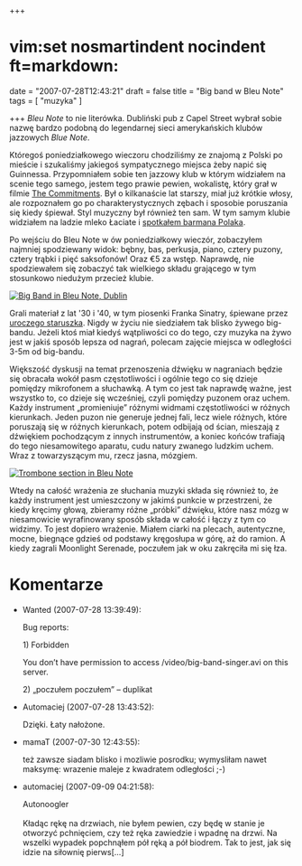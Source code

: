 +++
# vim:set nosmartindent nocindent ft=markdown:
date = "2007-07-28T12:43:21"
draft = false
title = "Big band w Bleu Note"
tags = [ "muzyka" ]

+++
_Bleu Note_ to nie literówka. Dubliński pub z Capel Street wybrał sobie nazwę
bardzo podobną do legendarnej sieci amerykańskich klubów jazzowych _Blue
Note_.

<!--more-->

Któregoś poniedziałkowego wieczoru chodziliśmy ze znajomą z Polski po mieście
i szukaliśmy jakiegoś sympatycznego miejsca żeby napić się Guinnessa.
Przypomniałem sobie ten jazzowy klub w którym widziałem na scenie tego samego,
jestem tego prawie pewien, wokalistę, który grał w filmie [The
Commitments](http://www.imdb.com/title/tt0101605/). Był o kilkanaście lat
starszy, miał już krótkie włosy, ale rozpoznałem go po charakterystycznych
zębach i sposobie poruszania się kiedy śpiewał. Styl muzyczny był również ten
sam. W tym samym klubie widziałem na ladzie mleko Łaciate i [spotkałem barmana
Polaka](/2007/01/24/wszedzie-polacy/).

Po wejściu do Bleu Note w ów poniedziałkowy wieczór, zobaczyłem najmniej
spodziewany widok: bębny, bas, perkusja, piano, cztery puzony, cztery trąbki i
pięć saksofonów! Oraz €5 za wstęp. Naprawdę, nie spodziewałem się zobaczyć tak
wielkiego składu grającego w tym stosunkowo niedużym przecież klubie.

[![Big Band in Bleu Note, Dublin](http://farm2.static.flickr.com/1405/923197268_22d93bf592_m.jpg)](http://www.flickr.com/photos/automaciej/923197268/)

Grali materiał z lat '30 i '40, w tym piosenki Franka Sinatry, śpiewane przez
[uroczego staruszka](http://media.blizinski.pl/video/big-band-singer.avi).
Nigdy w życiu nie siedziałem tak blisko żywego big-bandu. Jeżeli ktoś miał
kiedyś wątpliwości co do tego, czy muzyka na żywo jest w jakiś sposób lepsza
od nagrań, polecam zajęcie miejsca w odległości 3-5m od big-bandu.

Większość dyskusji na temat przenoszenia dźwięku w nagraniach będzie się
obracała wokół pasm częstotliwości i ogólnie tego co się dzieje pomiędzy
mikrofonem a słuchawką. A tym co jest tak naprawdę ważne, jest wszystko to, co
dzieje się wcześniej, czyli pomiędzy puzonem oraz uchem. Każdy instrument
„promieniuje” różnymi widmami częstotliwości w różnych kierunkach. Jeden puzon
nie generuje jednej fali, lecz wiele różnych, które poruszają się w różnych
kierunkach, potem odbijają od ścian, mieszają z dźwiękiem pochodzącym z innych
instrumentów, a koniec końców trafiają do tego niesamowitego aparatu, cudu
natury zwanego ludzkim uchem. Wraz z towarzyszącym mu, rzecz jasna, mózgiem.

[![Trombone section in Bleu Note](http://farm2.static.flickr.com/1161/923253846_e733431a5e_m.jpg)](http://www.flickr.com/photos/automaciej/923253846/)

Wtedy na całość wrażenia ze słuchania muzyki składa się również to, że każdy
instrument jest umieszczony w jakimś punkcie w przestrzeni, że kiedy kręcimy
głową, zbieramy różne „próbki” dźwięku, które nasz mózg w niesamowicie
wyrafinowany sposób składa w całość i łączy z tym co widzimy. To jest dopiero
wrażenie. Miałem ciarki na plecach, autentyczne, mocne, biegnące gdzieś od
podstawy kręgosłupa w górę, aż do ramion. A kiedy zagrali Moonlight Serenade,
poczułem jak w oku zakręciła mi się łza.

# Komentarze

* Wanted (2007-07-28 13:39:49): <p>Bug reports:</p>  <p>1) Forbidden</p>  <p>You
  don&#8217;t have permission to access /video/big-band-singer.avi on this
  server.</p>  <p>2) &#8222;poczułem poczułem&#8221; &#8211; duplikat</p>
* Automaciej (2007-07-28 13:43:52): <p>Dzięki. Łaty nałożone.</p>
* mamaT (2007-07-30 12:43:55): <p>też zawsze siadam blisko i mozliwie posrodku;
  wymysliłam nawet maksymę: wrazenie maleje z kwadratem odległości ;-)</p>
* automaciej (2007-09-09 04:21:58): <p>Autonoogler<br /><br />Kładąc rękę na
  drzwiach, nie byłem pewien, czy będę w stanie je otworzyć pchnięciem, czy też
  ręka zawiedzie i wpadnę na drzwi. Na wszelki wypadek popchnąłem pół ręką a pół
  biodrem. Tak to jest, jak się idzie na siłownię pierws[...]</p>
